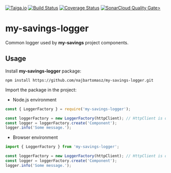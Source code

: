 [![Taiga.io](https://img.shields.io/badge/managed%20with-TAIGA.io-709f14.svg)](https://tree.taiga.io/project/najbartomasz-my-savings/timeline)
[![Build Status](https://travis-ci.com/najbartomasz/my-savings-logger.svg?branch=master)](https://travis-ci.com/najbartomasz/my-savings-logger)
[![Coverage Status](https://coveralls.io/repos/github/najbartomasz/my-savings-logger/badge.svg?branch=master)](https://coveralls.io/github/najbartomasz/my-savings-logger?branch=master)
[![SonarCloud Quality Gate>](https://sonarcloud.io/api/project_badges/measure?project=najbartomasz_my-savings-logger&metric=alert_status)](https://sonarcloud.io/component_measures?id=najbartomasz_my-savings-logger&metric=qualitygates)


# my-savings-logger
Common logger used by **my-savings** project components.

## Usage

Install **my-savings-logger** package:

`npm install https://github.com/najbartomasz/my-savings-logger.git`

Import the package in the project:

* Node.js environment
```javascript
const { LoggerFactory } = require('my-savings-logger');

const loggerFactory = new LoggerFactory(httpClient); // HttpClient is optional. but if present must containg `send` method.
const logger = loggerFactory.create('Component');
logger.info('Some message.');
```

* Browser environment
```javascript
import { LoggerFactory } from 'my-savings-logger';

const loggerFactory = new LoggerFactory(httpClient); // HttpClient is optional. but if present must containg `send` method.
const logger = loggerFactory.create('Component');
logger.info('Some message.');
```
